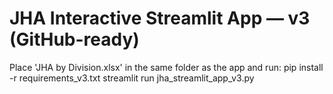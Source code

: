 
# JHA Interactive Streamlit App — v3 (GitHub-ready)

Place 'JHA by Division.xlsx' in the same folder as the app and run:
pip install -r requirements_v3.txt
streamlit run jha_streamlit_app_v3.py
